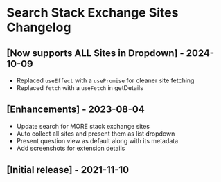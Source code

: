 # Search Stack Exchange Sites Changelog

## [Now supports ALL Sites in Dropdown] - 2024-10-09

- Replaced `useEffect` with a `usePromise` for cleaner site fetching
- Replaced `fetch` with a `useFetch` in getDetails

## [Enhancements] - 2023-08-04

- Update search for MORE stack exchange sites
- Auto collect all sites and present them as list dropdown
- Present question view as default along with its metadata
- Add screenshots for extension details

## [Initial release] - 2021-11-10
